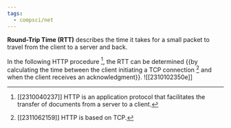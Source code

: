 ```yaml
---
tags:
  - compsci/net
---
```

**Round-Trip Time (RTT)** describes the time it takes for a small packet to travel from the client to a server and back.

In the following HTTP procedure [^1], the RTT can be determined {{by calculating the time between the client initiating a TCP connection [^2] and when the client receives an acknowledgment}}. ![[2310102350e]]



[^1]: [[2310040237]] HTTP is an application protocol that facilitates the transfer of documents from a server to a client.
[^2]: [[2311062159]] HTTP is based on TCP.